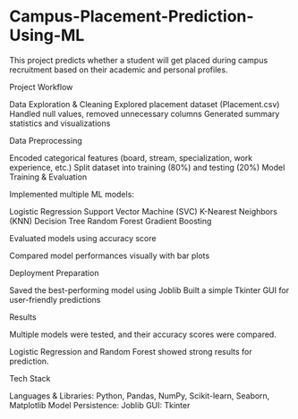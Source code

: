 # Campus-Placement-Prediction-Using-ML
This project predicts whether a student will get placed during campus recruitment based on their academic and personal profiles.

 Project Workflow
 
Data Exploration & Cleaning
Explored placement dataset (Placement.csv)
Handled null values, removed unnecessary columns
Generated summary statistics and visualizations

Data Preprocessing

Encoded categorical features (board, stream, specialization, work experience, etc.)
Split dataset into training (80%) and testing (20%)
Model Training & Evaluation

Implemented multiple ML models:

Logistic Regression
Support Vector Machine (SVC)
K-Nearest Neighbors (KNN)
Decision Tree
Random Forest
Gradient Boosting

Evaluated models using accuracy score

Compared model performances visually with bar plots

Deployment Preparation

Saved the best-performing model using Joblib
Built a simple Tkinter GUI for user-friendly predictions

 Results

Multiple models were tested, and their accuracy scores were compared.

Logistic Regression and Random Forest showed strong results for prediction.

 Tech Stack

Languages & Libraries: Python, Pandas, NumPy, Scikit-learn, Seaborn, Matplotlib
Model Persistence: Joblib
GUI: Tkinter
